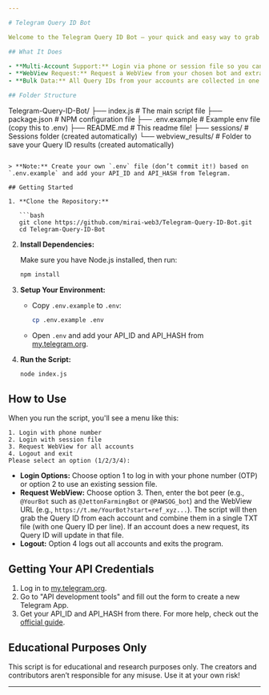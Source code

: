 ```yaml
---

# Telegram Query ID Bot

Welcome to the Telegram Query ID Bot – your quick and easy way to grab bulk Query IDs from multiple Telegram accounts at once! This Node.js script lets you manage multiple Telegram accounts for any Mini Apps bot. You can log in using OTP (phone code) or by loading a session file, and then get the Query ID from all accounts in one go (all stored in a single TXT file per bot). Use these Query IDs in your other mini app bot scripts however you like!

## What It Does

- **Multi-Account Support:** Login via phone or session file so you can use as many accounts as you want.
- **WebView Request:** Request a WebView from your chosen bot and extract its Query ID.
- **Bulk Data:** All Query IDs from your accounts are collected in one file (e.g., if you use `@JettonFarmingBot`, all IDs go into `JettonFarmingBot.txt`). If an account does a new request, its Query ID gets updated in that file.

## Folder Structure

```
Telegram-Query-ID-Bot/
├── index.js           # The main script file
├── package.json       # NPM configuration file
├── .env.example       # Example env file (copy this to .env)
├── README.md          # This readme file!
├── sessions/          # Sessions folder (created automatically)
└── webview_results/   # Folder to save your Query ID results (created automatically)
```

> **Note:** Create your own `.env` file (don’t commit it!) based on `.env.example` and add your API_ID and API_HASH from Telegram.

## Getting Started

1. **Clone the Repository:**

   ```bash
   git clone https://github.com/mirai-web3/Telegram-Query-ID-Bot.git
   cd Telegram-Query-ID-Bot
   ```

2. **Install Dependencies:**

   Make sure you have Node.js installed, then run:

   ```bash
   npm install
   ```

3. **Setup Your Environment:**

   - Copy `.env.example` to `.env`:
     
     ```bash
     cp .env.example .env
     ```
     
   - Open `.env` and add your API_ID and API_HASH from [my.telegram.org](https://my.telegram.org/auth).

4. **Run the Script:**

   ```bash
   node index.js
   ```

## How to Use

When you run the script, you'll see a menu like this:

```
1. Login with phone number
2. Login with session file
3. Request WebView for all accounts
4. Logout and exit
Please select an option (1/2/3/4):
```

- **Login Options:** Choose option 1 to log in with your phone number (OTP) or option 2 to use an existing session file.
- **Request WebView:** Choose option 3. Then, enter the bot peer (e.g., `@YourBot` such as `@JettonFarmingBot` or `@PAWSOG_bot`) and the WebView URL (e.g., `https://t.me/YourBot?start=ref_xyz...`). The script will then grab the Query ID from each account and combine them in a single TXT file (with one Query ID per line). If an account does a new request, its Query ID will update in that file.
- **Logout:** Option 4 logs out all accounts and exits the program.

## Getting Your API Credentials

1. Log in to [my.telegram.org](https://my.telegram.org/auth).
2. Go to "API development tools" and fill out the form to create a new Telegram App.
3. Get your API_ID and API_HASH from there. For more help, check out the [official guide](https://core.telegram.org/api/obtaining_api_id).

## Educational Purposes Only

This script is for educational and research purposes only. The creators and contributors aren’t responsible for any misuse. Use it at your own risk!

---
```

